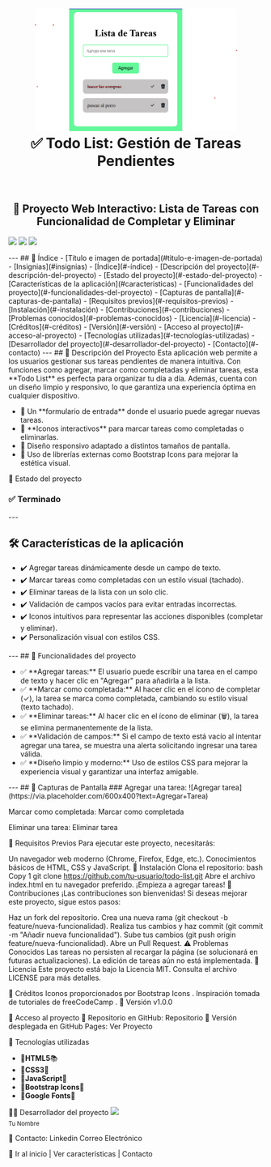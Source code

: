 <h1 id="titulo-e-imagen-de-portada" align="center">
<img src="https://github.com/PaolaBasualdo/manejo-del-dom-todo-list/blob/main/Captura%20de%20pantalla%202025-02-13%20222453.png" alt="Vista previa de la aplicación" width="400">
<br>
✅ Todo List: Gestión de Tareas Pendientes
</h1>
<br>
<h2 align="center">
📌 Proyecto Web Interactivo: Lista de Tareas con Funcionalidad de Completar y Eliminar
</h2>
<p id="insignias" align="left">
<img src="https://img.shields.io/badge/STATUS-TERMINADO-blue">
<img src="https://img.shields.io/github/languages/top/tu-usuario/todo-list">
<img src="https://img.shields.io/github/stars/tu-usuario/todo-list?style=social">
</p>
---
## 📌 Índice
- [Título e imagen de portada](#titulo-e-imagen-de-portada)
- [Insignias](#insignias)
- [Índice](#-índice)
- [Descripción del proyecto](#-descripción-del-proyecto)
- [Estado del proyecto](#-estado-del-proyecto)
- [Características de la aplicación](#caracteristicas)
- [Funcionalidades del proyecto](#-funcionalidades-del-proyecto)
- [Capturas de pantalla](#-capturas-de-pantalla)
- [Requisitos previos](#-requisitos-previos)
- [Instalación](#-instalación)
- [Contribuciones](#-contribuciones)
- [Problemas conocidos](#-problemas-conocidos)
- [Licencia](#-licencia)
- [Créditos](#-créditos)
- [Versión](#-versión)
- [Acceso al proyecto](#-acceso-al-proyecto)
- [Tecnologías utilizadas](#-tecnologías-utilizadas)
- [Desarrollador del proyecto](#-desarrollador-del-proyecto)
- [Contacto](#-contacto)
---
## 📖 Descripción del Proyecto
Esta aplicación web permite a los usuarios gestionar sus tareas pendientes de manera intuitiva. Con funciones como agregar, marcar como completadas y eliminar tareas, esta **Todo List** es perfecta para organizar tu día a día. Además, cuenta con un diseño limpio y responsivo, lo que garantiza una experiencia óptima en cualquier dispositivo.

<ul>
<li>🔹 Un **formulario de entrada** donde el usuario puede agregar nuevas tareas.</li>
<li>🔹 **Iconos interactivos** para marcar tareas como completadas o eliminarlas.</li>
<li>🔹 Diseño responsivo adaptado a distintos tamaños de pantalla.</li>
<li>🔹 Uso de librerías externas como Bootstrap Icons para mejorar la estética visual.</li>
</ul>

🚧 Estado del proyecto
<h3 align="left">
✅ Terminado
</h3>
---
<h2 id="caracteristicas">🛠️ Características de la aplicación</h2>
<ul>
<li>✔️ Agregar tareas dinámicamente desde un campo de texto.</li>
<li>✔️ Marcar tareas como completadas con un estilo visual (tachado).</li>
<li>✔️ Eliminar tareas de la lista con un solo clic.</li>
<li>✔️ Validación de campos vacíos para evitar entradas incorrectas.</li>
<li>✔️ Iconos intuitivos para representar las acciones disponibles (completar y eliminar).</li>
<li>✔️ Personalización visual con estilos CSS.</li>
</ul>
---
## 🔧 Funcionalidades del proyecto
<ul>
<li>✅ **Agregar tareas:** El usuario puede escribir una tarea en el campo de texto y hacer clic en "Agregar" para añadirla a la lista.</li>
<li>✅ **Marcar como completada:** Al hacer clic en el ícono de completar (✓), la tarea se marca como completada, cambiando su estilo visual (texto tachado).</li>
<li>✅ **Eliminar tareas:** Al hacer clic en el ícono de eliminar (🗑️), la tarea se elimina permanentemente de la lista.</li>
<li>✅ **Validación de campos:** Si el campo de texto está vacío al intentar agregar una tarea, se muestra una alerta solicitando ingresar una tarea válida.</li>
<li>✅ **Diseño limpio y moderno:** Uso de estilos CSS para mejorar la experiencia visual y garantizar una interfaz amigable.</li>
</ul>
---
## 📸 Capturas de Pantalla
### Agregar una tarea:
![Agregar tarea](https://via.placeholder.com/600x400?text=Agregar+Tarea)

Marcar como completada:
Marcar como completada

Eliminar una tarea:
Eliminar tarea

🔧 Requisitos Previos
Para ejecutar este proyecto, necesitarás:

Un navegador web moderno (Chrome, Firefox, Edge, etc.).
Conocimientos básicos de HTML, CSS y JavaScript.
🚀 Instalación
Clona el repositorio:
bash
Copy
1
git clone https://github.com/tu-usuario/todo-list.git
Abre el archivo index.html en tu navegador preferido.
¡Empieza a agregar tareas!
🤝 Contribuciones
¡Las contribuciones son bienvenidas! Si deseas mejorar este proyecto, sigue estos pasos:

Haz un fork del repositorio.
Crea una nueva rama (git checkout -b feature/nueva-funcionalidad).
Realiza tus cambios y haz commit (git commit -m "Añadir nueva funcionalidad").
Sube tus cambios (git push origin feature/nueva-funcionalidad).
Abre un Pull Request.
⚠️ Problemas Conocidos
Las tareas no persisten al recargar la página (se solucionará en futuras actualizaciones).
La edición de tareas aún no está implementada.
📜 Licencia
Este proyecto está bajo la Licencia MIT. Consulta el archivo LICENSE para más detalles.

🙏 Créditos
Iconos proporcionados por Bootstrap Icons .
Inspiración tomada de tutoriales de freeCodeCamp .
📌 Versión
v1.0.0

📁 Acceso al proyecto
🔗 Repositorio en GitHub:
Repositorio
🔗 Versión desplegada en GitHub Pages:
Ver Proyecto

🚀 Tecnologías utilizadas
<ul>
<li>🔹<strong>HTML5</strong>📚</li>
<li>🔹<strong>CSS3</strong>💚</li>
<li>🔹<strong>JavaScript</strong>💪</li>
<li>🔹<strong>Bootstrap Icons</strong>📸</li>
<li>🔹<strong>Google Fonts</strong>🎨</li>
</ul>

👨‍💻 Desarrollador del proyecto
<img src="https://avatars.githubusercontent.com/u/12345678?v=4" width=115><br><sub>Tu Nombre</sub>

📩 Contacto:
Linkedin
Correo Electrónico

📌 Ir al inicio | Ver características | Contacto

